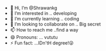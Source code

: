 - 👋 Hi, I’m @Shrawankg
- 👀 I’m interested in .. developing 
- 🌱 I’m currently learning .. coding 
- 💞️ I’m looking to collaborate on .. Big secret 
- 📫 How to reach me ..find a way
- 😄 Pronouns: ... vututu
- ⚡ Fun fact: ...IDn'tH degree!😜

<!---
Shrawankg/Shrawankg is a ✨ special ✨ repository because its `README.md` (this file) appears on your GitHub profile.
You can click the Preview link to take a look at your changes.
--->
